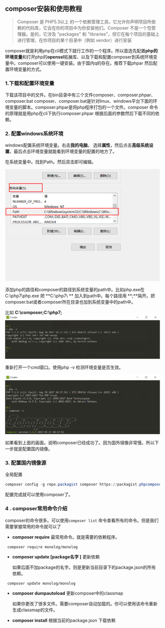 ## composer安装和使用教程

> Composer 是 PHP5.3以上 的一个依赖管理工具。它允许你声明项目所依赖的代码库，它会在你的项目中为你安装他们。Composer 不是一个包管理器。是的，它涉及 "packages" 和 "libraries"，但它在每个项目的基础上进行管理，在你项目的某个目录中（例如 vendor）进行安装

composer就是利用php在cli模式下就行工作的一个程序。所以首选先配置**php的环境变量**和打开php的**openssl**拓展库、以及下载和配置composer到系统环境变量中。composer可以使用一键安装。由于国内q的存在。推荐下载phpar 然后配置环境变量的方式。

### 1.下载和配置环境变量
下载该项目中的文件。在bin目录中有三个文件composer、composer.phpar、composer.bat
composer、composer.bat是针对linux、windows平台下面的环境变量的脚本。composer.phpar是将php程序打包的一个文件。composer 命令的原理就是用php在cli下执行composer.phpar 根据后面的参数然后下载不同的依赖。

### 2. 配置windows系统环境

windows配置系统环境变量。右击**我的电脑**， 选择**属性**，然后点击**高级系统设置**，最后点击环境变量就能看到环境变量的配置的地方了。

在系统变量中。找到Path。然后双击即可编辑。

![pic](pic.png)

添加php的路径和composer的路径到系统变量的path中。比如php.exe在 C:\php7\php.exe 把 **C:\php7\ ** 加入到path中。每个路径用 **;**隔开。把composer.bat或者composer所在目录也加到系统变量中的path中。


比如 **C:\composer\;C:\php7\;**  ![image](https://github.com/xianyunyh/composer/raw/master/php.png)

重新打开一个cmd窗口。使用php -v 检测环境变量是否生效。

![php](composer.png)

如果看到上面的画面。说明composer已经成功了。因为国外镜像非常慢。所以下一步就是配置国内镜像。

### 3. 配置国内镜像源

全局配置

```powershell
composer config -g repo.packagist composer https://packagist.phpcomposer.com
```
配置完成就可以使用composer了。

### 4 . composer常用命令介绍

composer的命令很多。可以使用`composer list` 命令查看所有的命令。但是我们需要掌握常用的命令就可以了

- **composer require** 最常用命令。就是需要的依赖程序。

```
 composer require monolog/monolog
```

- **composer update  [package名字 ]** 更新依赖

  如果后面不加package的名字。则是更新当前目录下的package.json的所有依赖。

```
 composer update monolog/monolog
```

- **composer dumpautoload** 更新composer中的classmap 

  如果你更改了很多文件。需要composer自动加载的。你可以使用该命令重新生成classmap的文件。

- **composer install** 根据当前的package.json 下载依赖


